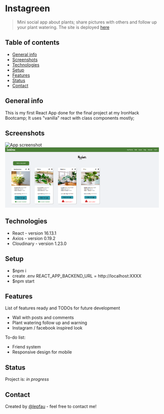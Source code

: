 # Instagreen

> Mini social app about plants; share pictures with others and follow up your plant watering.
> The site is deployed [here](https://instagreeno.herokuapp.com/)

## Table of contents

- [General info](#general-info)
- [Screenshots](#screenshots)
- [Technologies](#technologies)
- [Setup](#setup)
- [Features](#features)
- [Status](#status)
- [Contact](#contact)

## General info

This is my first React App done for the final project at my IronHack Bootcamp;
It uses "vanilla" react with class components mostly;

## Screenshots

![App screenshot](./public/instagreenapp2.gif)
![Create form screenshot](./public/instagreenscreen3.png)

## Technologies

- React - version 16.13.1
- Axios - version 0.19.2
- Cloudinary - version 1.23.0

## Setup

- $npm i
- create .env REACT_APP_BACKEND_URL = http://localhost:XXXX
- $npm start

## Features

List of features ready and TODOs for future development

- Wall with posts and comments
- Plant watering follow up and warning 
- Instagram / facebook inspired look


To-do list:

- Friend system
- Responsive design for mobile

## Status

Project is: _in progress_

## Contact

Created by [@lepfau](https://www.github.com/lepfau) - feel free to contact me!
